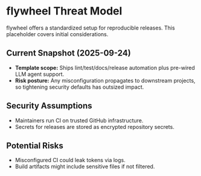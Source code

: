 # flywheel Threat Model

flywheel offers a standardized setup for reproducible releases.
This placeholder covers initial considerations.

## Current Snapshot (2025-09-24)

- **Template scope:** Ships lint/test/docs/release automation plus pre-wired LLM agent support.
- **Risk posture:** Any misconfiguration propagates to downstream projects, so tightening
  security defaults has outsized impact.

## Security Assumptions

- Maintainers run CI on trusted GitHub infrastructure.
- Secrets for releases are stored as encrypted repository secrets.

## Potential Risks

- Misconfigured CI could leak tokens via logs.
- Build artifacts might include sensitive files if not filtered.
